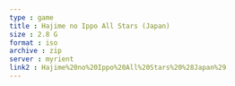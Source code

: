 ```yaml
---
type : game
title : Hajime no Ippo All Stars (Japan)
size : 2.8 G
format : iso
archive : zip
server : myrient
link2 : Hajime%20no%20Ippo%20All%20Stars%20%28Japan%29
---
```

